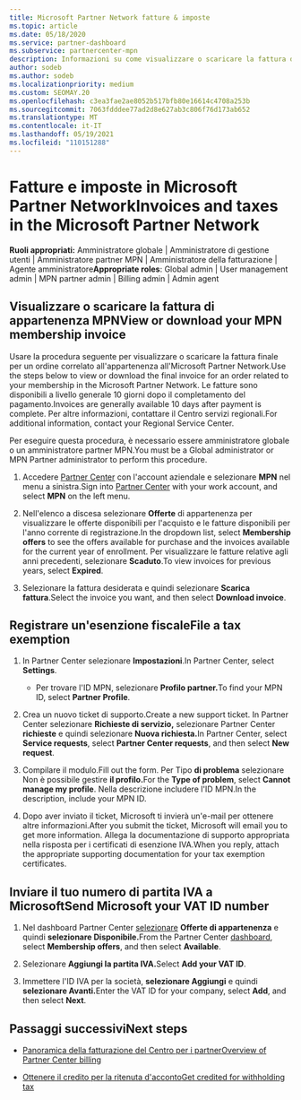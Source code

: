 ```yaml
---
title: Microsoft Partner Network fatture & imposte
ms.topic: article
ms.date: 05/18/2020
ms.service: partner-dashboard
ms.subservice: partnercenter-mpn
description: Informazioni su come visualizzare o scaricare la fattura di iscrizione MPN, come inviare la fattura per l'esenzione fiscale e come inviare a Microsoft il numero di partita IVA.
author: sodeb
ms.author: sodeb
ms.localizationpriority: medium
ms.custom: SEOMAY.20
ms.openlocfilehash: c3ea3fae2ae8052b517bfb80e16614c4708a253b
ms.sourcegitcommit: 7063fdddee77ad2d8e627ab3c806f76d173ab652
ms.translationtype: MT
ms.contentlocale: it-IT
ms.lasthandoff: 05/19/2021
ms.locfileid: "110151288"
---
```

# <a name="invoices-and-taxes-in-the-microsoft-partner-network"></a><span data-ttu-id="274f1-103">Fatture e imposte in Microsoft Partner Network</span><span class="sxs-lookup"><span data-stu-id="274f1-103">Invoices and taxes in the Microsoft Partner Network</span></span>

<span data-ttu-id="274f1-104">**Ruoli appropriati:** Amministratore globale | Amministratore di gestione utenti | Amministratore partner MPN | Amministratore della fatturazione | Agente amministratore</span><span class="sxs-lookup"><span data-stu-id="274f1-104">**Appropriate roles**: Global admin | User management admin | MPN partner admin | Billing admin | Admin agent</span></span>

## <a name="view-or-download-your-mpn-membership-invoice"></a><span data-ttu-id="274f1-105">Visualizzare o scaricare la fattura di appartenenza MPN</span><span class="sxs-lookup"><span data-stu-id="274f1-105">View or download your MPN membership invoice</span></span>

<span data-ttu-id="274f1-106">Usare la procedura seguente per visualizzare o scaricare la fattura finale per un ordine correlato all'appartenenza all'Microsoft Partner Network.</span><span class="sxs-lookup"><span data-stu-id="274f1-106">Use the steps below to view or download the final invoice for an order related to your membership in the Microsoft Partner Network.</span></span> <span data-ttu-id="274f1-107">Le fatture sono disponibili a livello generale 10 giorni dopo il completamento del pagamento.</span><span class="sxs-lookup"><span data-stu-id="274f1-107">Invoices are generally available 10 days after payment is complete.</span></span> <span data-ttu-id="274f1-108">Per altre informazioni, contattare il Centro servizi regionali.</span><span class="sxs-lookup"><span data-stu-id="274f1-108">For additional information, contact your Regional Service Center.</span></span>  

<span data-ttu-id="274f1-109">Per eseguire questa procedura, è necessario essere amministratore globale o un amministratore partner MPN.</span><span class="sxs-lookup"><span data-stu-id="274f1-109">You must be a Global administrator or MPN Partner administrator to perform this procedure.</span></span> 

1.  <span data-ttu-id="274f1-110">Accedere [Partner Center](https://partner.microsoft.com/dashboard/home) con l'account aziendale e selezionare **MPN** nel menu a sinistra.</span><span class="sxs-lookup"><span data-stu-id="274f1-110">Sign into [Partner Center](https://partner.microsoft.com/dashboard/home) with your work account, and select **MPN** on the left menu.</span></span>

4.  <span data-ttu-id="274f1-111">Nell'elenco a discesa selezionare **Offerte** di appartenenza per visualizzare le offerte disponibili per l'acquisto e le fatture disponibili per l'anno corrente di registrazione.</span><span class="sxs-lookup"><span data-stu-id="274f1-111">In the dropdown list, select **Membership offers** to see the offers available for purchase and the invoices available for the current year of enrollment.</span></span> <span data-ttu-id="274f1-112">Per visualizzare le fatture relative agli anni precedenti, selezionare **Scaduto**.</span><span class="sxs-lookup"><span data-stu-id="274f1-112">To view invoices for previous years, select **Expired**.</span></span>

6.  <span data-ttu-id="274f1-113">Selezionare la fattura desiderata e quindi selezionare **Scarica fattura**.</span><span class="sxs-lookup"><span data-stu-id="274f1-113">Select the invoice you want, and then select **Download invoice**.</span></span> 

## <a name="file-a-tax-exemption"></a><span data-ttu-id="274f1-114">Registrare un'esenzione fiscale</span><span class="sxs-lookup"><span data-stu-id="274f1-114">File a tax exemption</span></span>

1.  <span data-ttu-id="274f1-115">In Partner Center selezionare **Impostazioni**.</span><span class="sxs-lookup"><span data-stu-id="274f1-115">In Partner Center, select **Settings**.</span></span>
    - <span data-ttu-id="274f1-116">Per trovare l'ID MPN, selezionare **Profilo partner.**</span><span class="sxs-lookup"><span data-stu-id="274f1-116">To find your MPN ID, select **Partner Profile**.</span></span>

2.  <span data-ttu-id="274f1-117">Crea un nuovo ticket di supporto.</span><span class="sxs-lookup"><span data-stu-id="274f1-117">Create a new support ticket.</span></span> <span data-ttu-id="274f1-118">In Partner Center selezionare **Richieste di servizio,** selezionare Partner Center **richieste** e quindi selezionare **Nuova richiesta.**</span><span class="sxs-lookup"><span data-stu-id="274f1-118">In Partner Center, select **Service requests**, select **Partner Center requests**, and then select **New request**.</span></span>

3.  <span data-ttu-id="274f1-119">Compilare il modulo.</span><span class="sxs-lookup"><span data-stu-id="274f1-119">Fill out the form.</span></span> <span data-ttu-id="274f1-120">Per Tipo **di problema** selezionare Non è possibile gestire **il profilo.**</span><span class="sxs-lookup"><span data-stu-id="274f1-120">For the **Type of problem**, select **Cannot manage my profile**.</span></span> <span data-ttu-id="274f1-121">Nella descrizione includere l'ID MPN.</span><span class="sxs-lookup"><span data-stu-id="274f1-121">In the description, include your MPN ID.</span></span>

4.  <span data-ttu-id="274f1-122">Dopo aver inviato il ticket, Microsoft ti invierà un'e-mail per ottenere altre informazioni.</span><span class="sxs-lookup"><span data-stu-id="274f1-122">After you submit the ticket, Microsoft will email you to get more information.</span></span> <span data-ttu-id="274f1-123">Allega la documentazione di supporto appropriata nella risposta per i certificati di esenzione IVA.</span><span class="sxs-lookup"><span data-stu-id="274f1-123">When you reply, attach the appropriate supporting documentation for your tax exemption certificates.</span></span>

## <a name="send-microsoft-your-vat-id-number"></a><span data-ttu-id="274f1-124">Inviare il tuo numero di partita IVA a Microsoft</span><span class="sxs-lookup"><span data-stu-id="274f1-124">Send Microsoft your VAT ID number</span></span>

1.  <span data-ttu-id="274f1-125">Nel dashboard Partner Center [selezionare](https://partner.microsoft.com/dashboard/home) **Offerte di appartenenza** e quindi **selezionare Disponibile.**</span><span class="sxs-lookup"><span data-stu-id="274f1-125">From the Partner Center [dashboard](https://partner.microsoft.com/dashboard/home), select **Membership offers**, and then select **Available**.</span></span> 

2.  <span data-ttu-id="274f1-126">Selezionare **Aggiungi la partita IVA.**</span><span class="sxs-lookup"><span data-stu-id="274f1-126">Select **Add your VAT ID**.</span></span> 

3.  <span data-ttu-id="274f1-127">Immettere l'ID IVA per la società, **selezionare Aggiungi** e quindi **selezionare Avanti.**</span><span class="sxs-lookup"><span data-stu-id="274f1-127">Enter the VAT ID for your company, select **Add**, and then select **Next**.</span></span> 

## <a name="next-steps"></a><span data-ttu-id="274f1-128">Passaggi successivi</span><span class="sxs-lookup"><span data-stu-id="274f1-128">Next steps</span></span>

- [<span data-ttu-id="274f1-129">Panoramica della fatturazione del Centro per i partner</span><span class="sxs-lookup"><span data-stu-id="274f1-129">Overview of Partner Center billing</span></span>](billing-basics.md)

- [<span data-ttu-id="274f1-130">Ottenere il credito per la ritenuta d'acconto</span><span class="sxs-lookup"><span data-stu-id="274f1-130">Get credited for withholding tax</span></span>](withholding-tax-credit-form.md)